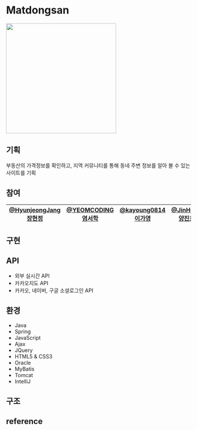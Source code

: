 # Matdongsan
<img src="https://user-images.githubusercontent.com/92138800/207755353-c7b6ad32-55aa-4967-8cd8-f02b9d666333.png" width="300"/>
<h2>기획</h2>
부동산의 가격정보를 확인하고, 지역 커뮤니티를 통해
동네 주변 정보를 알아 볼 수 있는 사이트를 기획

<h2>참여</h2>
<!-- <a href="https://github.com/HyunjeongJang">@HyunjeongJang</a><br>
<a href="https://github.com/YEOMCODING">@YEOMCODING</a><br>
<a href="https://github.com/kayoung0814">@kayoung0814</a><br>
<a href="https://github.com/JinHoYY">@JinHoYY</a><br>
<a href="https://github.com/yisoo98776">@yisoo98776</a><br>
<a href="https://github.com/kimdory">@kimdory</a><br> -->


| <a href="https://github.com/HyunjeongJang">@HyunjeongJang</a><br />[장현정](https://github.com/HyunjeongJang) | <a href="https://github.com/YEOMCODING">@YEOMCODING</a><br />[염서학](https://github.com/YEOMCODING) | <a href="https://github.com/kayoung0814">@kayoung0814</a><br />[이가영](https://github.com/kayoung0814) | <a href="https://github.com/JinHoYY">@JinHoYY</a><br />[양진호](https://github.com/JinHoYY) | <a href="https://github.com/yisoo98776">@yisoo98776</a><br />[이이수](https://github.com/yisoo98776) | <a href="https://github.com/kimdory">@kimdory</a><br />[김도윤](https://github.com/kimdory) |
|:-----------------------------------------------------------------------------------:|:-------------------------------------------------------------------------------------:|:------------------------------------------------------------------------------------:|:---------------------------------------------------------------------------------------:|:-------------------------------------------------------------------------------:|:---------------------------------------------------------------------------------:|


<h2>구현</h2>



<h2>API</h2>
<ul>
<li>외부 실시간 API</li>
<li>카카오지도 API</li>
<li>카카오, 네이버, 구글 소셜로그인 API</li>
</ul>

<h2>환경</h2>
<ul>
  <li>Java</li>
  <li>Spring</li>
  <li>JavaScript</li>
  <li>Ajax</li>
  <li>JQuery</li>
  <li>HTML5 & CSS3</li>
  <li>Oracle</li>
  <li>MyBatis</li>
  <li>Tomcat</li>
  <li>IntelliJ</li>
 </ul>

<h2>구조</h2>

<h2>reference</h2>




